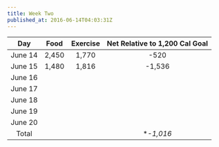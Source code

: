 ```yaml
---
title: Week Two
published_at: 2016-06-14T04:03:31Z
---
```


| Day     | Food    | Exercise | Net Relative to 1,200 Cal Goal |
| :-----: | :-----: | :------: | :----------------------------: |
| June 14 | 2,450   | 1,770    | -520                           |
| June 15 | 1,480   | 1,816    | -1,536                         |
| June 16 |         |          |                                |
| June 17 |         |          |                                |
| June 18 |         |          |                                |
| June 19 |         |          |                                |
| June 20 |         |          |                                |
| Total   |         |          | **-1,016*                      |
